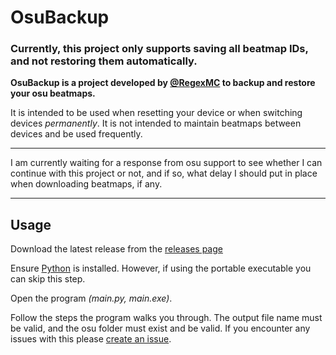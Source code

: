 # OsuBackup
### Currently, this project only supports saving all beatmap IDs, and not restoring them automatically.

**OsuBackup is a project developed by [@RegexMC](https://twitter.com/regexmc) to backup and restore your osu beatmaps.**

It is intended to be used when resetting your device or when switching devices _permanently_. It is not intended to maintain beatmaps between devices and be used frequently.

---

I am currently waiting for a response from osu support to see whether I can continue with this project or not, and if so, what delay I should put in place when downloading beatmaps, if any.

---
## Usage
Download the latest release from the [releases page](https://github.com/RegexMC/OsuBackup/releases)

Ensure [Python](https://www.python.org/downloads/) is installed. However, if using the portable executable you can skip this step.

Open the program _(main.py, main.exe)_.

Follow the steps the program walks you through. The output file name must be valid, and the osu folder must exist and be valid. If you encounter any issues with this please [create an issue](https://github.com/RegexMC/OsuBackup/issues).